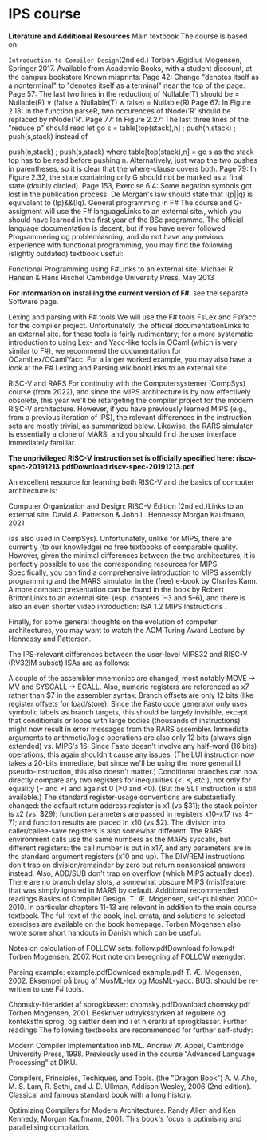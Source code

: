 # IPS course 

**Literature and Additional Resources**
Main textbook
The course is based on:

`Introduction to Compiler Design`(2nd ed.)
Torben Ægidius Mogensen, Springer 2017.
Available from Academic Books, with a student discount, at the campus bookstore
Known misprints:
Page 42: Change "denotes itself as a nonterminal" to "denotes itself as a terminal" near the top of the page.
Page 57: The last two lines in the reductionj of Nullable(T) should be
  = Nullable(R) ∨ (false ∧ Nullable(T) ∧ false)
  = Nullable(R)
Page 67: In Figure 2.18: In the function parseR, two occurences of tNode('R' should be replaced by nNode('R'.
Page 77: In Figure 2.27: The last three lines of the "reduce p" should read
  let go s = table[top(stack),n] ;
  push(n,stack) ;
  push(s,stack)
instead of

  push(n,stack) ;
  push(s,stack)
      where table[top(stack),n] = go s
as the stack top has to be read before pushing n. Alternatively, just wrap the two pushes in parentheses, so it is clear that the where-clause covers both.
Page 79: In Figure 2.32, the state containing only G should not be marked as a final state (doubly circled).
Page 153, Exercise 6.4: Some negation symbols got lost in the publication process. De Morgan's law should state that !(p||q) is equivalent to (!p)&&(!q).
General programming in F#
The course and G-assigment will use the F# languageLinks to an external site., which you should have learned in the first year of the BSc programme. The official language documentation is decent, but if you have never followed Programmering og problemløsning, and do not have any previous experience with functional programming, you may find the following (slightly outdated) textbook useful:

Functional Programming using F#Links to an external site.
  Michael R. Hansen & Hans Rischel
  Cambridge University Press, May 2013

**For information on installing the current version of F#**, see the separate Software page.

Lexing and parsing with F# tools
We will use the F# tools FsLex and FsYacc for the compiler project. Unfortunately, the official documentationLinks to an external site. for these tools is fairly rudimentary; for a more systematic introduction to using Lex- and Yacc-like tools in OCaml (which is very similar to F#), we recommend the documentation for OCamlLex/OCamlYacc. For a larger worked example, you may also have a look at the F# Lexing and Parsing wikibookLinks to an external site..

RISC-V and RARS
For continuity with the Computersystemer (CompSys) course (from 2022), and since the MIPS architecture is by now effectively obsolete, this year we'll be retargeting the compiler project for the modern RISC-V architecture. However, if you have previously learned MIPS (e.g., from a previous iteration of IPS), the relevant differences in the instruction sets are mostly trivial, as summarized below. Likewise, the RARS simulator is essentially a clone of MARS, and you should find the user interface immediately familiar.

**The unprivileged RISC-V instruction set is officially specified here: riscv-spec-20191213.pdfDownload riscv-spec-20191213.pdf**

An excellent resource for learning both RISC-V and the basics of computer architecture is:

Computer Organization and Design: RISC-V Edition (2nd ed.)Links to an external site.
  David A. Patterson & John L. Hennessy
  Morgan Kaufmann, 2021

(as also used in CompSys). Unfortunately, unlike for MIPS, there are currently (to our knowledge) no free textbooks of comparable quality. However, given the minimal differences between the two architectures, it is perfectly possible to use the corresponding resources for MIPS. Specifically, you can find a comprehensive introduction to MIPS assembly programming and the MARS simulator in the (free) e-book by Charles Kann. A more compact presentation can be found in the book by Robert BrittonLinks to an external site. (esp. chapters 1–3 and 5–6), and there is also an even shorter video introduction:
ISA 1.2 MIPS Instructions
.

Finally, for some general thoughts on the evolution of computer architectures, you may want to watch the ACM Turing Award Lecture by Hennessy and Patterson.

The IPS-relevant differences between the user-level MIPS32 and RISC-V (RV32IM subset) ISAs are as follows:

A couple of the assembler mnemonics are changed, most notably MOVE → MV and SYSCALL → ECALL. Also, numeric registers are referenced as x7 rather than $7 in the assembler syntax.
Branch offsets are only 12 bits (like register offsets for load/store). Since the Fasto code generator only uses symbolic labels as branch targets, this should be largely invisible, except that conditionals or loops with large bodies (thousands of instructions) might now result in error messages from the RARS assembler.
Immediate arguments to arithmetic/logic operations are also only 12 bits (always sign-extended) vs. MIPS's 16.  Since Fasto doesn't involve any half-word (16 bits) operations, this again shouldn't cause any issues. (The LUI instruction now takes a 20-bits immediate, but since we'll be using the more general LI pseudo-instruction, this also doesn't matter.)
Conditional branches can now directly compare any two registers for inequalities (<, ≤, etc.), not only for equality (= and ≠) and against 0 (≥0 and <0). (But the SLT instruction is still available.)
The standard register-usage conventions are substantially changed: the default return address register is x1 (vs $31); the stack pointer is x2 (vs. $29); function parameters are passed in registers x10–x17 (vs $4–$7); and function results are placed in x10 (vs $2). The division into caller/callee-save registers is also somewhat different.
The RARS environment calls use the same numbers as the MARS syscalls, but different registers: the call number is put in x17, and any parameters are in the standard argument registers (x10 and up).
The DIV/REM instructions don't trap on division/remainder by zero but return nonsensical answers instead. Also, ADD/SUB don't trap on overflow (which MIPS actually does).
There are no branch delay slots, a somewhat obscure MIPS (mis)feature that was simply ignored in MARS by default.
Additional recommended readings
Basics of Compiler Design.
T. Æ. Mogensen, self-published 2000-2010.
In particular chapters 11-13 are relevant in addition to the main course textbook.
The full text of the book, incl. errata, and solutions to selected exercises are available on the book homepage.
Torben Mogensen also wrote some short handouts in Danish which can be useful:

Notes on calculation of FOLLOW sets:  follow.pdfDownload follow.pdf
     Torben Mogensen, 2007. Kort note om beregning af FOLLOW mængder.

Parsing example: example.pdfDownload example.pdf
   T. Æ. Mogensen, 2002. Eksempel på brug af MosML-lex og MosML-yacc.
   BUG: should be re-written to use F# tools.

Chomsky-hierarkiet af sprogklasser: chomsky.pdfDownload chomsky.pdf
Torben Mogensen, 2001. Beskriver udtryksstyrken af regulære og
kontekstfri sprog, og sætter dem ind i et hierarki af sprogklasser.
Further readings
The following textbooks are recommended for further self-study:

Modern Compiler Implementation inb ML.
Andrew W. Appel, Cambridge University Press, 1998. Previously used in the course "Advanced Language Processing" at DIKU.
 
Compilers, Principles, Techiques, and Tools. (the "Dragon Book")
A. V. Aho, M. S. Lam, R. Sethi, and J. D. Ullman, Addison Wesley, 2006 (2nd edition). Classical and famous standard book with a long history.
 
Optimizing Compilers for Modern Architectures.
Randy Allen and Ken Kennedy, Morgan Kaufmann, 2001. This book's focus is optimising and parallelising compilation.